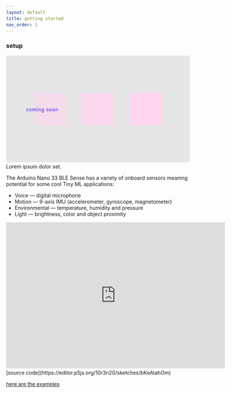 ```yaml
---
layout: default
title: getting started
nav_order: 1
---
```



### setup

![alt text](./assets/placeholder.png "posture-thing")
Lorem ipsum dolor set.

The Arduino Nano 33 BLE Sense has a variety of onboard sensors meaning potential for some cool Tiny ML applications:
- Voice — digital microphone
- Motion — 9-axis IMU (accelerometer, gyroscope, magnetometer)
- Environmental — temperature, humidity and pressure
- Light — brightness, color and object proximity


<iframe src="https://editor.p5js.org/10r3n20/embed/bKeAtahOm" frameborder="0" style="width:600px;height:400px;"></iframe>
[source code](https://editor.p5js.org/10r3n20/sketches/bKeAtahOm)


[here are the examples](https://editor.p5js.org/10r3n20/collections/4_aBEN5sV)
